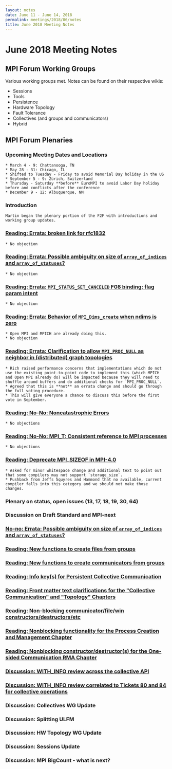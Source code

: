 ```yaml
---
layout: notes
date: June 11 - June 14, 2018
permalink: meetings/2018/06/notes
title: June 2018 Meeting Notes
---
```


# June 2018 Meeting Notes
## MPI Forum Working Groups
Various working groups met. Notes can be found on their respective wikis:

* Sessions
* Tools
* Persistence
* Hardware Topology
* Fault Tolerance
* Collectives (and groups and communicators)
* Hybrid

## MPI Forum Plenaries

### Upcoming Meeting Dates and Locations
    * March 4 - 9: Chattanooga, TN
    * May 28 - 31: Chicago, IL
    * Shifted to Tuesday - Friday to avoid Memorial Day holiday in the US
    * September 5 - 9: Zürich, Switzerland
    * Thursday - Saturday **before** EuroMPI to avoid Labor Day holiday before and conflicts after the conference
    * December 9 - 12: Albuquerque, NM

### Introduction
    Martin began the plenary portion of the F2F with introductions and working group updates.

### [Reading: Errata: broken link for rfc1832](https://github.com/mpi-forum/mpi-issues/issues/55)
    * No objection

### [Reading: Errata: Possible ambiguity on size of `array_of_indices` and `array_of_statuses`?](https://github.com/mpi-forum/mpi-issues/issues/86)
    * No objection

### [Reading: Errata: `MPI_STATUS_SET_CANCELED` F08 binding: flag param intent](https://github.com/mpi-forum/mpi-issues/issues/91)
    * No objection

### [Reading: Errata: Behavior of `MPI_Dims_create` when ndims is zero](https://github.com/mpi-forum/mpi-issues/issues/72)
    * Open MPI and MPICH are already doing this.
    * No objection

### [Reading: Errata: Clarification to allow `MPI_PROC_NULL` as neighbor in (distributed) graph topologies](https://github.com/mpi-forum/mpi-issues/issues/87)
    * Rich raised performance concerns that implementations which do not use the existing point-to-point code to implement this (which MPICH and Open MPI already do) will be impacted because they will need to shuffle around buffers and do additional checks for `MPI_PROC_NULL`.
    * Agreed that this is **not** an errata change and should go through the full voting procedure.
    * This will give everyone a chance to discuss this before the first vote in September.

### [Reading: No-No: Noncatastrophic Errors](https://github.com/mpi-forum/mpi-issues/issues/28)
    * No objections

### [Reading: No-No: MPI_T: Consistent reference to MPI processes](https://github.com/mpi-forum/mpi-issues/issues/67)
    * No objections

### [Reading: Deprecate MPI_SIZEOF in MPI-4.0](https://github.com/mpi-forum/mpi-issues/issues/51)
    * Asked for minor whitespace change and additional text to point out that some compilers may not support `storage_size`.
    * Pushback from Jeffs Squyres and Hammond that no available, current compiler falls into this category and we should not make those changes.

### Plenary on status, open issues (13, 17, 18, 19, 30, 64)

### Discussion on Draft Standard and MPI-next

### [No-no: Errata: Possible ambiguity on size of `array_of_indices` and `array_of_statuses`?](https://github.com/mpi-forum/mpi-issues/issues/86)

### [Reading: New functions to create files from groups](https://github.com/mpi-forum/mpi-issues/issues/94)

### [Reading: New functions to create communicators from groups](https://github.com/mpi-forum/mpi-issues/issues/93)

### [Reading: Info key(s) for Persistent Collective Communication](https://github.com/mpi-forum/mpi-issues/issues/83)

### [Reading: Front matter text clarifications for the "Collective Communication" and "Topology" Chapters](https://github.com/mpi-forum/mpi-issues/issues/90)

### [Reading: Non-blocking communicator/file/win constructors/destructors/etc](https://github.com/mpi-forum/mpi-issues/issues/78)

### [Reading: Nonblocking functionality for the Process Creation and Management Chapter](https://github.com/mpi-forum/mpi-issues/issues/81)

### [Reading: Nonblocking constructor/destructor(s) for the One-sided Communication RMA Chapter](https://github.com/mpi-forum/mpi-issues/issues/82)

### [Discussion: WITH_INFO review across the collective API](https://github.com/mpi-forum/mpi-issues/issues/84)

### [Discussion: WITH_INFO review correlated to Tickets 80 and 84 for collective operations](https://github.com/mpi-forum/mpi-issues/issues/85)

### Discussion: Collectives WG Update

### Discussion: Splitting ULFM

### Discussion: HW Topology WG Update

### Discussion: Sessions Update

### Discussion: MPI BigCount - what is next?
